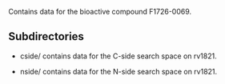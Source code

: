 Contains data for the bioactive compound F1726-0069.

## Subdirectories

- cside/ contains data for the C-side search space on rv1821.

- nside/ contains data for the N-side search space on rv1821.

